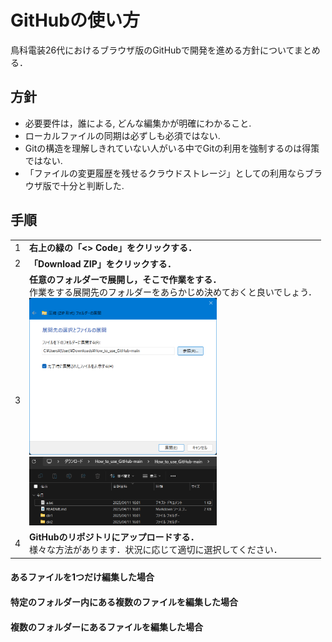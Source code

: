 # GitHubの使い方
鳥科電装26代におけるブラウザ版のGitHubで開発を進める方針についてまとめる．

## 方針
- 必要要件は，誰による, どんな編集かが明確にわかること. 
- ローカルファイルの同期は必ずしも必須ではない. 
- Gitの構造を理解しきれていない人がいる中でGitの利用を強制するのは得策ではない. 
- 「ファイルの変更履歴を残せるクラウドストレージ」としての利用ならブラウザ版で十分と判断した. 

## 手順
|||
|---|---|
|1|**右上の緑の「\<\> Code」をクリックする．**|
|2|**「Download ZIP」をクリックする．**|
|3|**任意のフォルダーで展開し，そこで作業をする．**<br>作業をする展開先のフォルダーをあらかじめ決めておくと良いでしょう．<br><img src="images/Unzipping.png" width="300px"><br><img src="images/Unzipped.png" width="300px">|
|4|**GitHubのリポジトリにアップロードする．**<br>様々な方法があります．状況に応じて適切に選択してください．|

#### あるファイルを1つだけ編集した場合


#### 特定のフォルダー内にある複数のファイルを編集した場合


#### 複数のフォルダーにあるファイルを編集した場合


